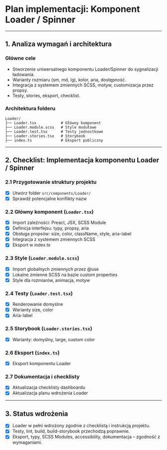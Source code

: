 # Plan implementacji: **Komponent Loader / Spinner**

---

## 1. Analiza wymagań i architektura

### Główne cele

- Stworzenie uniwersalnego komponentu Loader/Spinner do sygnalizacji ładowania.
- Warianty rozmiaru (sm, md, lg), kolor, aria, dostępność.
- Integracja z systemem zmiennych SCSS, motyw, customizacja przez propsy.
- Testy, stories, eksport, checklist.

### Architektura folderu

```
Loader/
├── Loader.tsx           # Główny komponent
├── Loader.module.scss   # Style modułowe
├── Loader.test.tsx      # Testy jednostkowe
├── Loader.stories.tsx   # Storybook
├── index.ts             # Eksport publiczny
```

---

## 2. Checklist: Implementacja komponentu Loader / Spinner

### 2.1 Przygotowanie struktury projektu

- [x] Utwórz folder `src/components/Loader/`
- [x] Sprawdź potencjalne konflikty nazw

### 2.2 Główny komponent (`Loader.tsx`)

- [x] Import zależności: Preact, JSX, SCSS Module
- [x] Definicja interfejsu: typy, propsy, aria
- [x] Obsługa propsów: size, color, className, style, aria-label
- [x] Integracja z systemem zmiennych SCSS
- [x] Eksport w index.ts

### 2.3 Style (`Loader.module.scss`)

- [x] Import globalnych zmiennych przez @use
- [x] Lokalne zmienne SCSS na bazie custom properties
- [x] Style dla rozmiarów, animacja, motyw

### 2.4 Testy (`Loader.test.tsx`)

- [x] Renderowanie domyślne
- [x] Warianty size, color
- [x] Aria-label

### 2.5 Storybook (`Loader.stories.tsx`)

- [x] Warianty: domyślny, large, custom color

### 2.6 Eksport (`index.ts`)

- [x] Eksport komponentu Loader

### 2.7 Dokumentacja i checklisty

- [x] Aktualizacja checklisty dashboardu
- [x] Aktualizacja planu wdrożenia Loader

---

## 3. Status wdrożenia

- [x] Loader w pełni wdrożony zgodnie z checklistą i instrukcją projektu.
- [x] Testy, lint, build, build-storybook przechodzą poprawnie.
- [x] Eksport, typy, SCSS Modules, accessibility, dokumentacja – zgodność z wymaganiami.
